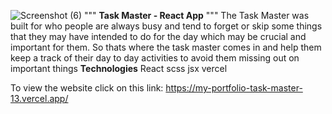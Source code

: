 ![Screenshot (6)](https://github.com/Deevin3/my_portfolio/assets/117818205/a4efe802-f3f1-4902-aedd-f000523e9fdd)
"""
**Task Master - React App**
"""
The Task Master was built for who people are always busy and tend to forget or skip some things that they may have intended to do for the day which may be crucial and important for them. So thats where the task master comes in and help them keep a track of their day to day activities to avoid them missing out on important things
**Technologies**
React
scss
jsx
vercel

To view the website click on this link: https://my-portfolio-task-master-13.vercel.app/
